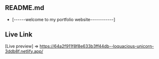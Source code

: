 
## README.md 

 - [------welcome to my portfolio website------------]

## Live Link
[Live preview] =>  https://64a2f911f8f8e633b3ff44db--loquacious-unicorn-3ddb8f.netlify.app/





